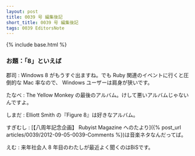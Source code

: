 ```yaml
---
layout: post
title: 0039 号 編集後記
short_title: 0039 号 編集後記
tags: 0039 EditorsNote
---
```

{% include base.html %}


### お題：「8」といえば

郡司
:  Windows 8 がもうすぐ出ますね。でも Ruby 関連のイベントに行くと圧倒的な Mac 率なので、 Windows ユーザーは肩身が狭いです。

たなべ
: The Yellow Monkey の最後のアルバム。けして悪いアルバムじゃないんですよ。

しまだ
: Elliott Smith の『Figure 8』は好きなアルバム。

すぎむし
: [【八周年記念企画】 Rubyist Magazine へのたより]({% post_url articles/0039/2012-09-05-0039-Comments %})は音楽ネタなんだってば。

えむ
: 来年社会人 8 年目のわたしが最近よく聞くのはBiSです。


